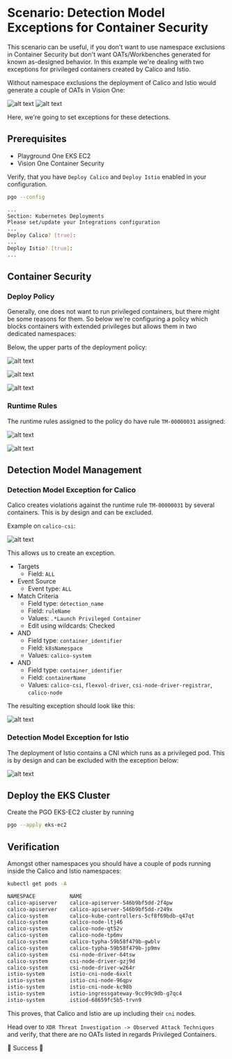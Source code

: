 # Scenario: Detection Model Exceptions for Container Security

This scenario can be useful, if you don't want to use namespace exclusions in Container Security but don't want OATs/Workbenches generated for known as-designed behavior. In this example we're dealing with two exceptions for privileged containers created by Calico and Istio.

Without namespace exclusions the deployment of Calico and Istio would generate a couple of OATs in Vision One:

![alt text](images/detection-model-exceptions-01.png "OAT")
![alt text](images/detection-model-exceptions-02.png "OAT")

Here, we're going to set exceptions for these detections.

## Prerequisites

- Playground One EKS EC2
- Vision One Container Security

Verify, that you have `Deploy Calico` and `Deploy Istio` enabled in your configuration.

```sh
pgo --config
```

```sh
...
Section: Kubernetes Deployments
Please set/update your Integrations configuration
...
Deploy Calico? [true]:
...
Deploy Istio? [true]:
...
```


## Container Security

### Deploy Policy

Generally, one does not want to run privileged containers, but there might be some reasons for them. So below we're configuring a policy which blocks containers with extended privileges but allows them in two dedicated namespaces:

Below, the upper parts of the deployment policy:

![alt text](images/detection-model-deploy-01.png "Cluster wide")

![alt text](images/detection-model-deploy-02.png "Namespaces Calico")

![alt text](images/detection-model-deploy-03.png "Namespace Istio")

### Runtime Rules

The runtime rules assigned to the policy do have rule `TM-00000031` assigned:

![alt text](images/detection-model-runtime-01.png "Runtime")

![alt text](images/detection-model-runtime-02.png "Runtime")

## Detection Model Management

### Detection Model Exception for Calico

Calico creates violations against the runtime rule `TM-00000031` by several containers. This is by design and can be excluded.

Example on `calico-csi`:

![alt text](images/detection-model-exceptions-05.png "Calico")

This allows us to create an exception.

- Targets
    - Field: `ALL`
- Event Source
    - Event type: `ALL`
- Match Criteria
    - Field type: `detection_name`
    - Field: `ruleName`
    - Values: `.*Launch Privileged Container`
    - Edit using wildcards: Checked
- AND
    - Field type: `container_identifier`
    - Field: `k8sNamespace`
    - Values: `calico-system`
- AND
    - Field type: `container_identifier`
    - Field: `containerName`
    - Values: `calico-csi`, `flexvol-driver`, `csi-node-driver-registrar`, `calico-node`

The resulting exception should look like this:

![alt text](images/detection-model-exceptions-03.png "Calico")

### Detection Model Exception for Istio

The deployment of Istio contains a CNI which runs as a privileged pod. This is by design and can be excluded with the exception below:

![alt text](images/detection-model-exceptions-04.png "Istio")

## Deploy the EKS Cluster

Create the PGO EKS-EC2 cluster by running

```sh
pgo --apply eks-ec2
```

## Verification

Amongst other namespaces you should have a couple of pods running inside the Calico and Istio namespaces:

```sh
kubectl get pods -A
```

```sh
NAMESPACE           NAME                                                         READY   STATUS    RESTARTS      AGE
calico-apiserver    calico-apiserver-546b9bf5dd-2f4pw                            1/1     Running   0             10m
calico-apiserver    calico-apiserver-546b9bf5dd-r249x                            1/1     Running   0             17m
calico-system       calico-kube-controllers-5cf8f69bdb-q47qt                     1/1     Running   0             10m
calico-system       calico-node-ltj46                                            1/1     Running   0             16m
calico-system       calico-node-qt52v                                            1/1     Running   0             18m
calico-system       calico-node-tp6mv                                            1/1     Running   0             10m
calico-system       calico-typha-59b58f479b-gwblv                                1/1     Running   0             10m
calico-system       calico-typha-59b58f479b-jp9mv                                1/1     Running   0             16m
calico-system       csi-node-driver-64tsw                                        2/2     Running   0             9m56s
calico-system       csi-node-driver-gzj9d                                        2/2     Running   0             18m
calico-system       csi-node-driver-w264r                                        2/2     Running   0             16m
istio-system        istio-cni-node-6xxlt                                         1/1     Running   0             16m
istio-system        istio-cni-node-96qpv                                         1/1     Running   0             10m
istio-system        istio-cni-node-kc98b                                         1/1     Running   0             18m
istio-system        istio-ingressgateway-9cc99c9db-g7qc4                         1/1     Running   0             10m
istio-system        istiod-68659fc5b5-trvn9                                      1/1     Running   0             19m
```

This proves, that Calico and Istio are up including their `cni` nodes.

Head over to `XDR Threat Investigation -> Observed Attack Techniques` and verify, that there are no OATs listed in regards Privileged Containers.

🎉 Success 🎉
